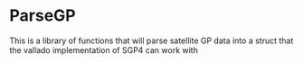 # ParseGP
This is a library of functions that will parse satellite GP data into a struct that the vallado implementation of SGP4 can work with
